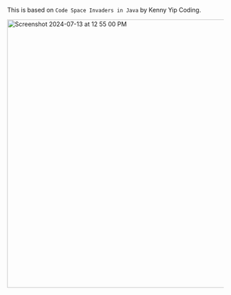 This is based on `Code Space Invaders in Java` by Kenny Yip Coding.

<img width="624" alt="Screenshot 2024-07-13 at 12 55 00 PM" src="https://github.com/user-attachments/assets/e61b9891-33dd-4475-ba79-d197f7b80b6e">
